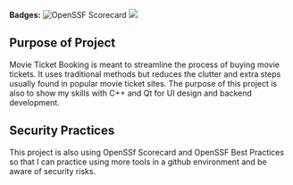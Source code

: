 **Badges:**
![OpenSSF Scorecard](https://api.securityscorecards.dev/projects/github.com/DanielG0798/Movie-Ticket-Booking/badge)
<a href="(https://bestpractices.coreinfrastructure.org/projects/10227/badge.json)"><img src="https://bestpractices.coreinfrastructure.org/projects/10227/badge"></a>

## Purpose of Project

Movie Ticket Booking is meant to streamline the process of buying movie tickets. It uses traditional methods but reduces the clutter and extra steps usually found in popular movie ticket sites. The purpose of this project is also to show my skills with C++ and Qt for UI design and backend development.

## Security Practices

This project is also using OpenSSf Scorecard and OpenSSF Best Practices so that I can practice using more tools in a github environment and be aware of security risks.



 
